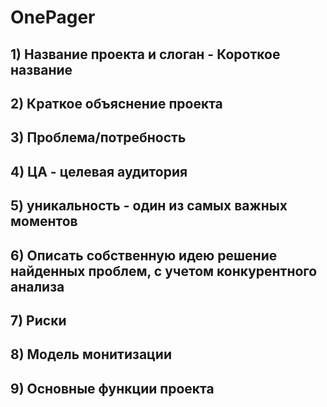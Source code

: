 # OnePager
## 1) Название проекта и слоган - Короткое название
## 2) Краткое объяснение проекта
## 3) Проблема/потребность
## 4) ЦА - целевая аудитория
## 5) уникальность - один из самых важных моментов
## 6) Описать собственную идею решение найденных проблем, с учетом конкурентного анализа
## 7) Риски
## 8) Модель монитизации
## 9) Основные функции проекта
